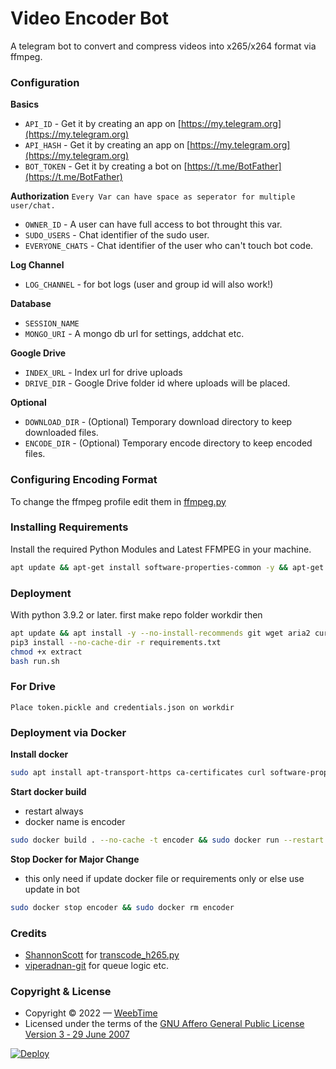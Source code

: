 # Video Encoder Bot
A telegram bot to convert and compress videos into x265/x264 format via ffmpeg.

### Configuration

**Basics**
- `API_ID` - Get it by creating an app on [https://my.telegram.org](https://my.telegram.org)
- `API_HASH` - Get it by creating an app on [https://my.telegram.org](https://my.telegram.org)
- `BOT_TOKEN` - Get it by creating a bot on [https://t.me/BotFather](https://t.me/BotFather)

**Authorization**
`Every Var can have space as seperator for multiple user/chat.`
- `OWNER_ID` - A user can have full access to bot throught this var.
- `SUDO_USERS` - Chat identifier of the sudo user.
- `EVERYONE_CHATS` - Chat identifier of the user who can't touch bot code.

**Log Channel**
- `LOG_CHANNEL` - for bot logs (user and group id will also work!)

**Database**
- `SESSION_NAME`
- `MONGO_URI` - A mongo db url for settings, addchat etc.

**Google Drive**
- `INDEX_URL` - Index url for drive uploads
- `DRIVE_DIR` - Google Drive folder id where uploads will be placed.

**Optional**
- `DOWNLOAD_DIR` - (Optional) Temporary download directory to keep downloaded files.
- `ENCODE_DIR` - (Optional) Temporary encode directory to keep encoded files.

### Configuring Encoding Format
To change the ffmpeg profile edit them in [ffmpeg.py](/VideoEncoder/utils/ffmpeg.py)

### Installing Requirements
Install the required Python Modules and Latest FFMPEG in your machine.
```sh
apt update && apt-get install software-properties-common -y && apt-get update && add-apt-repository -y ppa:savoury1/ffmpeg4 && apt-get install -y ffmpeg && add-apt-repository -y ppa:savoury1/ffmpeg5 && apt-get install -y ffmpeg && pip3 install -r requirements.txt
```

### Deployment
With python 3.9.2 or later.
first make repo folder workdir then
```sh
apt update && apt install -y --no-install-recommends git wget aria2 curl busybox python3 python3-pip p7zip-full p7zip-rar unzip mkvtoolnix ffmpeg
pip3 install --no-cache-dir -r requirements.txt
chmod +x extract
bash run.sh
```

### For Drive
`Place token.pickle and credentials.json on workdir`

### Deployment via Docker
**Install docker**
```sh
sudo apt install apt-transport-https ca-certificates curl software-properties-common -y && curl -fsSL https://download.docker.com/linux/ubuntu/gpg | sudo apt-key add - && sudo add-apt-repository "deb [arch=amd64] https://download.docker.com/linux/ubuntu bionic nightly" && apt-cache policy docker-ce && sudo apt install docker-ce -y
```
**Start docker build**
- restart always
- docker name is encoder
```sh
sudo docker build . --no-cache -t encoder && sudo docker run --restart always --name encoder encoder
```

**Stop Docker for Major Change**
- this only need if update docker file or requirements only or else use update in bot
```sh
sudo docker stop encoder && sudo docker rm encoder
```

### Credits
- [ShannonScott](https://gist.github.com/ShannonScott) for [transcode_h265.py](https://gist.github.com/ShannonScott/6d807fc59bfa0356eee64fad66f9d9a8)
- [viperadnan-git](https://github.com/viperadnan-git/video-encoder-bot) for queue logic etc.

### Copyright & License
- Copyright &copy; 2022 &mdash; [WeebTime](https://github.com/WeebTime)
- Licensed under the terms of the [GNU Affero General Public License Version 3 &dash; 29 June 2007](./LICENSE)

[![Deploy](https://www.herokucdn.com/deploy/button.svg)](https://heroku.com/deploy/)
